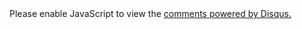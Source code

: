 <section class="comment">
<div id="disqus_thread"></div>
<script type="text/javascript">
    /* * * CONFIGURATION VARIABLES: EDIT BEFORE PASTING INTO YOUR WEBPAGE * * */
    // var disqus_shortname = 'aslinwang'; // required: replace example with your forum shortname
    // var disqus_url = '{{ site.url }}{{ page.url | remove:'index.html' }}';
    // /* * * DON'T EDIT BELOW THIS LINE * * */
    // (function() {
    //     var dsq = document.createElement('script'); dsq.type = 'text/javascript'; dsq.async = true;
    //     dsq.src = 'http://' + disqus_shortname + '.disqus.com/embed.js';
    //     (document.getElementsByTagName('head')[0] || document.getElementsByTagName('body')[0]).appendChild(dsq);
    // })();

    var duoshuoQuery = {short_name : "aslinwang"};
    (function() {
        var ds = document.createElement('script');
        ds.type = 'text/javascript';
        ds.async = true;
        ds.src = (document.location.protocol == 'https:' ? 'https:' : 'http:') + '//static.duoshuo.com/embed.js';
        ds.charset = 'UTF-8';
        (document.getElementsByTagName('head')[0] 
         || document.getElementsByTagName('body')[0]).appendChild(ds);
    })();
</script>
<noscript>Please enable JavaScript to view the <a href="http://disqus.com/?ref_noscript">comments powered by Disqus.</a></noscript>
</section>

